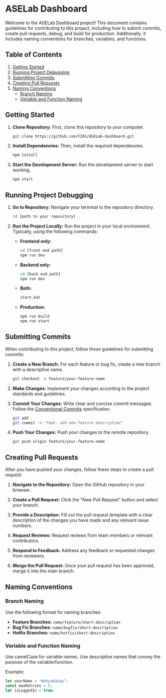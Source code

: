 # ASELab Dashboard

Welcome to the ASELab Dashboard project! This document contains guidelines for contributing to this project, including how to submit commits, create pull requests, debug, and build for production. Additionally, it includes naming conventions for branches, variables, and functions.

## Table of Contents
1. [Getting Started](#getting-started)
2. [Running Project Debugging](#running-project-debugging)
3. [Submitting Commits](#submitting-commits)
4. [Creating Pull Requests](#creating-pull-requests)
5. [Naming Conventions](#naming-conventions)
   - [Branch Naming](#branch-naming)
   - [Variable and Function Naming](#variable-and-function-naming)

## Getting Started
1. **Clone Repository:**
   First, clone this repository to your computer.
   ```bash
   git clone https://github.com/F201/ASELab-dashboard.git
   ```

2. **Install Dependencies:**
   Then, install the required dependencies.
   ```bash
   npm install
   ```

3. **Start the Development Server:**
   Run the development server to start working.
   ```bash
   npm start
   ```

## Running Project Debugging
1. **Go to Repository:**
   Navigate your terminal to the repository directory.
   ```bash
   cd [path to your repository]
   ```

2. **Run the Project Locally:**
   Run the project in your local environment. Typically, using the following commands:
   - **Frontend only:**
     ```bash
     cd [front end path] 
     npm run dev
     ```
   - **Backend only:**
     ```bash
     cd [back end path] 
     npm run dev
     ```
   - **Both:**
     ```bash
     start.bat
     ```
   - **Production:**
     ```bash
     npm run build
     npm run start
     ```

## Submitting Commits
When contributing to this project, follow these guidelines for submitting commits:

1. **Create a New Branch:**
   For each feature or bug fix, create a new branch with a descriptive name.
   ```bash
   git checkout -b feature/your-feature-name
   ```

2. **Make Changes:**
   Implement your changes according to the project standards and guidelines.

3. **Commit Your Changes:**
   Write clear and concise commit messages. Follow the [Conventional Commits](https://www.conventionalcommits.org/en/v1.0.0/) specification.
   ```bash
   git add .
   git commit -m "feat: add new feature description"
   ```

4. **Push Your Changes:**
   Push your changes to the remote repository.
   ```bash
   git push origin feature/your-feature-name
   ```

## Creating Pull Requests
After you have pushed your changes, follow these steps to create a pull request:

1. **Navigate to the Repository:**
   Open the GitHub repository in your browser.

2. **Create a Pull Request:**
   Click the "New Pull Request" button and select your branch.

3. **Provide a Description:**
   Fill out the pull request template with a clear description of the changes you have made and any relevant issue numbers.

4. **Request Reviews:**
   Request reviews from team members or relevant contributors.

5. **Respond to Feedback:**
   Address any feedback or requested changes from reviewers.

6. **Merge the Pull Request:**
   Once your pull request has been approved, merge it into the main branch.

## Naming Conventions

### Branch Naming
Use the following format for naming branches:
- **Feature Branches:** `name/feature/short-description`
- **Bug Fix Branches:** `name/bugfix/short-description`
- **Hotfix Branches:** `name/hotfix/short-description`

### Variable and Function Naming
Use camelCase for variable names.
Use descriptive names that convey the purpose of the variable/function.

Example:
```javascript
let userName = "WahyuKakap";
const maxRetries = 5;
let isLoggedIn = true;
```